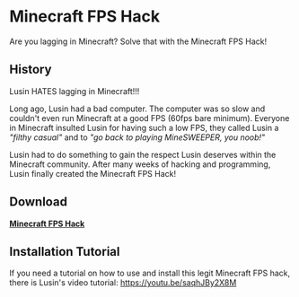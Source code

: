 # Minecraft FPS Hack
Are you lagging in Minecraft?  Solve that with the Minecraft FPS Hack!

## History
Lusin HATES lagging in Minecraft!!!

Long ago, Lusin had a bad computer.  The computer was so slow and couldn't even run Minecraft at a good FPS (60fps bare minimum).  Everyone in Minecraft insulted Lusin for having such a low FPS, they called Lusin a *"filthy casual"* and to *"go back to playing MineSWEEPER, you noob!"*

Lusin had to do something to gain the respect Lusin deserves within the Minecraft community.  After many weeks of hacking and programming, Lusin finally created the Minecraft FPS Hack!

## Download
**[Minecraft FPS Hack](https://github.com/Lusin333/Minecraft-FPS-Hack/releases/download/2020-07-17/MinecraftFPSCode.jar)**


## Installation Tutorial
If you need a tutorial on how to use and install this legit Minecraft FPS hack, there is Lusin's video tutorial: https://youtu.be/saqhJBy2X8M
